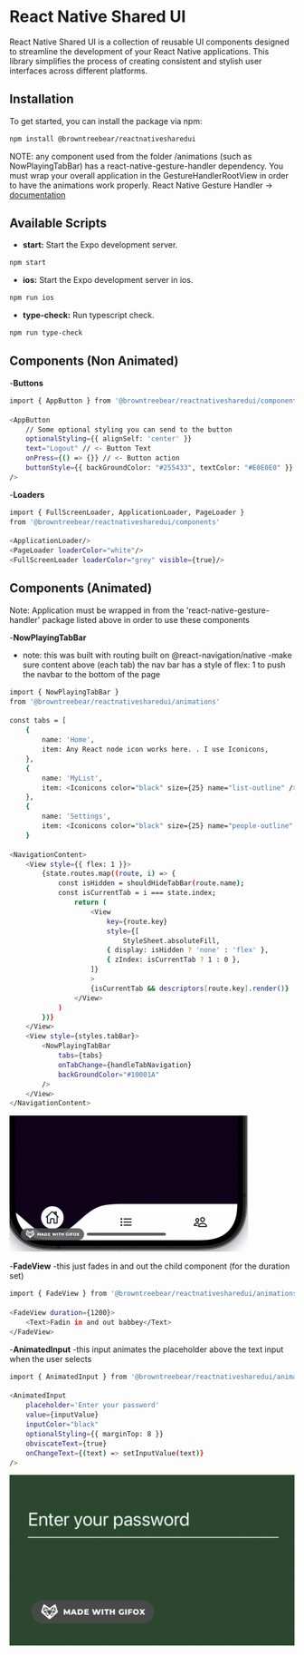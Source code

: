 # React Native Shared UI

React Native Shared UI is a collection of reusable UI components designed to streamline the development of your React Native applications. This library simplifies the process of creating consistent and stylish user interfaces across different platforms.

## Installation

To get started, you can install the package via npm:

```bash
npm install @browntreebear/reactnativesharedui
```

NOTE: any component used from the folder /animations (such as NowPlayingTabBar) has a react-native-gesture-handler dependency. 
You must wrap your overall application in the GestureHandlerRootView in order to have the animations work properly. 
React Native Gesture Handler -> [documentation](https://docs.swmansion.com/react-native-gesture-handler/docs/fundamentals/installation)


## Available Scripts

- **start:** Start the Expo development server.
```bash
npm start
```

- **ios:** Start the Expo development server in ios.
```bash
npm run ios
```

- **type-check:** Run typescript check.
```bash
npm run type-check
```


## Components (Non Animated)

-**Buttons**
```bash
import { AppButton } from '@browntreebear/reactnativesharedui/components'

<AppButton 
    // Some optional styling you can send to the button
    optionalStyling={{ alignSelf: 'center' }}  
    text="Logout" // <- Button Text
    onPress={() => {}} // <- Button action
    buttonStyle={{ backGroundColor: "#255433", textColor: "#E0E0E0" }}
/>
```

-**Loaders**
```bash
import { FullScreenLoader, ApplicationLoader, PageLoader } 
from '@browntreebear/reactnativesharedui/components'

<ApplicationLoader/>
<PageLoader loaderColor="white"/>
<FullScreenLoader loaderColor="grey" visible={true}/>
```


## Components (Animated)
Note: Application must be wrapped in <GestureHandlerRootView/> from the 'react-native-gesture-handler' package
listed above in order to use these components

-**NowPlayingTabBar**
- note: this was built with routing built on @react-navigation/native
    -make sure content above (each tab) the nav bar has a style of flex: 1 to push the navbar to the bottom of the page

```bash
import { NowPlayingTabBar } 
from '@browntreebear/reactnativesharedui/animations'

const tabs = [
    {
        name: 'Home',
        item: Any React node icon works here. . I use Iconicons,
    },
    {
        name: 'MyList',
        item: <Iconicons color="black" size={25} name="list-outline" />,
    },
    {
        name: 'Settings',
        item: <Iconicons color="black" size={25} name="people-outline" />,
    }

<NavigationContent>
    <View style={{ flex: 1 }}>
        {state.routes.map((route, i) => {
            const isHidden = shouldHideTabBar(route.name);
            const isCurrentTab = i === state.index;
                return (
                    <View
                        key={route.key}
                        style={[
                            StyleSheet.absoluteFill,
                        { display: isHidden ? 'none' : 'flex' },
                        { zIndex: isCurrentTab ? 1 : 0 },
                    ]}
                    >
                    {isCurrentTab && descriptors[route.key].render()}
                </View>
            )
        })}
    </View>
    <View style={styles.tabBar}>
        <NowPlayingTabBar 
            tabs={tabs} 
            onTabChange={handleTabNavigation} 
            backGroundColor="#10001A" 
        />
    </View>
</NavigationContent>
```

![Tab Navigation Component](./assets/demo/tab_demo.gif)


-**FadeView**
-this just fades in and out the child component (for the duration set)

```bash
import { FadeView } from '@browntreebear/reactnativesharedui/animations'

<FadeView duration={1200}>
    <Text>Fadin in and out babbey</Text>
</FadeView> 
```

-**AnimatedInput**
-this input animates the placeholder above the text input when the user selects

```bash
import { AnimatedInput } from '@browntreebear/reactnativesharedui/animations'

<AnimatedInput
    placeholder='Enter your password'
    value={inputValue}
    inputColor="black"
    optionalStyling={{ marginTop: 8 }}
    obviscateText={true}
    onChangeText={(text) => setInputValue(text)}
/>
```

![Animated Input Component](./assets/demo/animated_input_demo.gif)


    